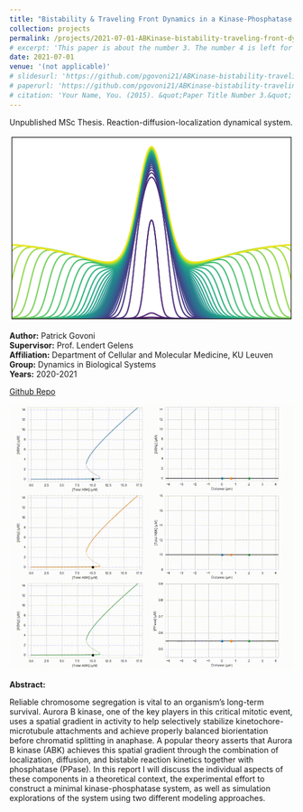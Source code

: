 ```yaml
---
title: "Bistability & Traveling Front Dynamics in a Kinase-Phosphatase System"
collection: projects
permalink: /projects/2021-07-01-ABKinase-bistability-traveling-front-dynamics
# excerpt: 'This paper is about the number 3. The number 4 is left for future work.'
date: 2021-07-01
venue: '(not applicable)'
# slidesurl: 'https://github.com/pgovoni21/ABKinase-bistability-traveling-front-dynamics'
# paperurl: 'https://github.com/pgovoni21/ABKinase-bistability-traveling-front-dynamics'
# citation: 'Your Name, You. (2015). &quot;Paper Title Number 3.&quot; <i>Journal 1</i>. 1(3).'
---
```


Unpublished MSc Thesis. Reaction-diffusion-localization dynamical system.

<img src="../images/ABK_fig.png" width="750"/>

<b>Author:</b> Patrick Govoni <br>
<b>Supervisor:</b> Prof. Lendert Gelens <br>
<b>Affiliation:</b> Department of Cellular and Molecular Medicine, KU Leuven <br>
<b>Group:</b> Dynamics in Biological Systems <br>
<b>Years:</b> 2020-2021

[Github Repo](https://github.com/pgovoni21/ABKinase-bistability-traveling-front-dynamics)

![title_video](../images/ABK_video.gif)

<b>Abstract:</b>

Reliable chromosome segregation is vital to an organism’s long-term survival. Aurora B kinase, one of the key players in this critical mitotic event, uses a spatial gradient in activity to help selectively stabilize kinetochore-microtubule attachments and achieve properly balanced biorientation before chromatid splitting in anaphase. A popular theory asserts that Aurora B kinase (ABK) achieves this spatial gradient through the combination of localization, diffusion, and bistable reaction kinetics together with phosphatase (PPase). In this report I will discuss the individual aspects of these components in a theoretical context, the experimental effort to construct a minimal kinase-phosphatase system, as well as simulation explorations of the system using two different modeling approaches.